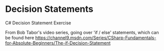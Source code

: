 # Decision Statements
 C# Decision Statement Exercise
 
 From Bob Tabor's video series, going over 'if / else' statements, which can be found here
https://channel9.msdn.com/Series/CSharp-Fundamentals-for-Absolute-Beginners/The-if-Decision-Statement

